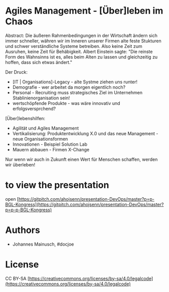 # Agiles Management - [Über]leben im Chaos

Abstract:
Die äußeren Rahmenbedingungen in der Wirtschaft ändern sich immer schneller, währen wir im Inneren unserer Firmen alte feste Stukturen
und schwer verständliche Systeme betreiben. Also keine Zeit zum Ausruhen, keine Zeit für Behäbigkeit. Albert Einstein sagte:
"Die reinste Form des Wahnsinns ist es, alles beim Alten zu lassen und gleichzeitig zu hoffen, dass sich etwas ändert."

Der Druck:
- [IT | Organisations]-Legacy - alte Systme ziehen uns runter!
- Demografie - wer arbeitet da morgen eigentlich noch?
- Personal - Recruiting muss strategisches Ziel im Unternehmen Stablinienorganisation sein!
- wertschöpfende Produkte - was wäre innovativ und erfolgsversprchend?

[Über]lebenshilfen:
- Agilität und Agiles Management
- Vertikalisierung: Produktentwicklung X.0 und das neue Management - neue Organisationsformen
- Innovationen - Beispiel Solution Lab
- Mauern abbauen - Firmen X-Change

Nur wenn wir auch in Zukunft einen Wert für Menschen schaffen, werden wir überleben!



# to view the presentation
open [https://gitpitch.com/ahojsenn/presentation-DevOps/master?p=p-BGL-Kongress](https://gitpitch.com/ahojsenn/presentation-DevOps/master?p=p-p-BGL-Kongress)


# Authors
- Johannes Mainusch, #docjoe


# License
CC BY-SA
[https://creativecommons.org/licenses/by-sa/4.0/legalcode](https://creativecommons.org/licenses/by-sa/4.0/legalcode)
